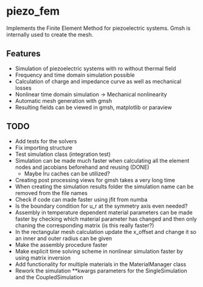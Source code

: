 # piezo_fem

Implements the Finite Element Method for piezoelectric systems.
Gmsh is internally used to create the mesh.

## Features
- Simulation of piezoelectric systems with ro without thermal field
- Frequency and time domain simulation possible
- Calculation of charge and impedance curve as well as mechanical losses
- Nonlinear time domain simulation -> Mechanical nonlinearity
- Automatic mesh generation with gmsh
- Resulting fields can be viewed in gmsh, matplotlib or paraview

## TODO
- Add tests for the solvers
- Fix importing structure
- Test simulation class (integration test)
- Simulation can be made much faster when calculating all the element nodes and
    jacobians beforehand and reusing (DONE)
    - Maybe lru caches can be utilized?
- Creating post processing views for gmsh takes a very long time
- When creating the simulation results folder the simulation name can be
  removed from the file names
- Check if code can made faster using jfit from numba
- Is the boundary condition for u_r at the symmetry axis even needed?
- Assembly in temperature dependent material parameters can be made faster by
  checking which material parameter has changed and then only chaning the
  corresponding matrix (is this really faster?)
- In the rectangular mesh calculation update the x_offset and change it so an
  inner and outer radius can be given
- Make the assembly procedure faster
- Make explicit time solving scheme in nonlinear simulation faster by using
  matrix inversion
- Add functionality for multiple materials in the MaterialManager class
- Rework the simulation **kwargs parameters for the SingleSimulation and the
  CoupledSimulation

